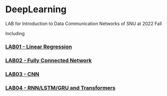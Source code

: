 # DeepLearning


LAB for Introduction to Data Communication Networks of SNU at 2022 Fall

Including

### [LAB01 - Linear Regression](https://github.com/peardanny97/DeepLearning/tree/main/LAB01)

### [LAB02 - Fully Connected Network](https://github.com/peardanny97/DeepLearning/tree/main/LAB02)

### [LAB03 - CNN](https://github.com/peardanny97/DeepLearning/tree/main/LAB03)

### [LAB04 - RNN/LSTM/GRU and Transformers](https://github.com/peardanny97/DeepLearning/tree/main/LAB04)
